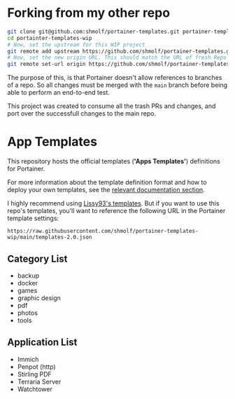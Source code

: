 # Forking from my other repo
```sh
git clone git@github.com:shmolf/portainer-templates.git portainer-templates-wip
cd portainter-templates-wip
# Now, set the upstream for this WIP project
git remote add upstream https://github.com/shmolf/portainer-templates.git
# Now, set the new origin URL. This should match the URL of fresh Repo you'll need to create in Github.
git remote set-url origin https://github.com/shmolf/portainer-templates-wip.git
```

The purpose of this, is that Portainer doesn't allow references to branches of a repo.
So all changes must be merged with the `main` branch before being able to perform an end-to-end test.

This project was created to consume all the trash PRs and changes, and port over the successfull changes to the main repo.

# App Templates

This repository hosts the official templates (**'Apps Templates'**) definitions for Portainer.

For more information about the template definition format and how to deploy your own templates, see the [relevant documentation section](https://documentation.portainer.io/v2.0/templates/deploy_stack/).


I highly recommend using [Lissy93's templates](https://github.com/Lissy93/portainer-templates).
But if you want to use this repo's templates, you'll want to reference the following URL in the Portainer template settings:
```
https://raw.githubusercontent.com/shmolf/portainer-templates-wip/main/templates-2.0.json
```

## Category List
<!--
Acquired by pasting the template JSON into browser DevTools, then running:
```js
console.log('- ' + Array.from(new Set(json.templates.flatMap((t) => t.categories))).sort().join('\n- '))
```
-->
- backup
- docker
- games
- graphic design
- pdf
- photos
- tools

## Application List
<!--
Acquired by pasting the template JSON into browser DevTools, then running:
```js
console.log('- ' + Array.from(new Set(json.templates.map((t) => t.title))).sort().join('\n- '))
```
-->
- Immich
- Penpot (http)
- Stirling PDF
- Terraria Server
- Watchtower
